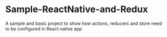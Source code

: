 # Sample-ReactNative-and-Redux
A sample and basic project to show how actions, reducers and store need to be configured in React native app
